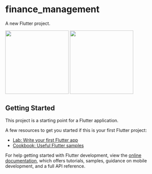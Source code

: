 # finance_management

A new Flutter project.
<p>
<img width = '200' src = '![Screenshot_20240918_125314](https://github.com/user-attachments/assets/b8e9b9e9-b0c0-43b1-a72a-ae24d58deff5)'> 

<img width = '200' src = '![Screenshot_20240918_125328](https://github.com/user-attachments/assets/9400837b-4188-4ac8-aa8b-a5073af59bb4)' >
</p>

## Getting Started

This project is a starting point for a Flutter application.

A few resources to get you started if this is your first Flutter project:

- [Lab: Write your first Flutter app](https://docs.flutter.dev/get-started/codelab)
- [Cookbook: Useful Flutter samples](https://docs.flutter.dev/cookbook)

For help getting started with Flutter development, view the
[online documentation](https://docs.flutter.dev/), which offers tutorials,
samples, guidance on mobile development, and a full API reference.
